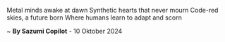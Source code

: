 Metal minds awake at dawn
Synthetic hearts that never mourn
Code-red skies, a future born
Where humans learn to adapt and scorn

~ <b>By Sazumi Copilot</b> - 10 Oktober 2024